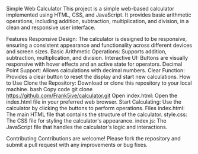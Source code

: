Simple Web Calculator
This project is a simple web-based calculator implemented using HTML, CSS, and JavaScript. It provides basic arithmetic operations, including addition, subtraction, multiplication, and division, in a clean and responsive user interface.

Features
Responsive Design: The calculator is designed to be responsive, ensuring a consistent appearance and functionality across different devices and screen sizes.
Basic Arithmetic Operations: Supports addition, subtraction, multiplication, and division.
Interactive UI: Buttons are visually responsive with hover effects and an active state for operators.
Decimal Point Support: Allows calculations with decimal numbers.
Clear Function: Provides a clear button to reset the display and start new calculations.
How to Use
Clone the Repository: Download or clone this repository to your local machine.
bash
Copy code
git clone https://github.com/Frank5ive/calculator.git
Open index.html: Open the index.html file in your preferred web browser.
Start Calculating: Use the calculator by clicking the buttons to perform operations.
Files
index.html: The main HTML file that contains the structure of the calculator.
style.css: The CSS file for styling the calculator's appearance.
index.js: The JavaScript file that handles the calculator's logic and interactions.

Contributing
Contributions are welcome! Please fork the repository and submit a pull request with any improvements or bug fixes.


